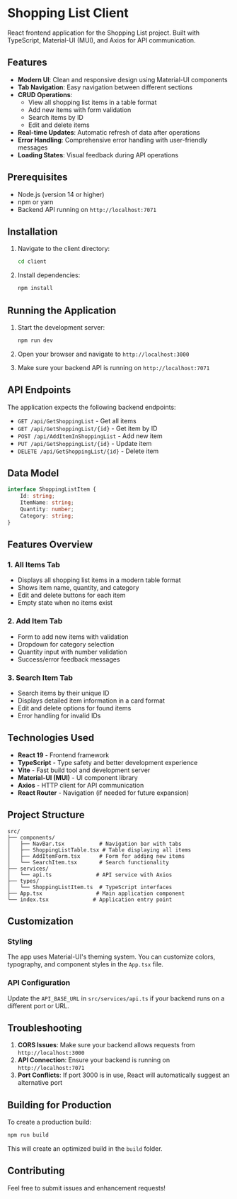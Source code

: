# Shopping List Client

React frontend application for the Shopping List project. Built with TypeScript, Material-UI (MUI), and Axios for API communication.

## Features

- **Modern UI**: Clean and responsive design using Material-UI components
- **Tab Navigation**: Easy navigation between different sections
- **CRUD Operations**: 
  - View all shopping list items in a table format
  - Add new items with form validation
  - Search items by ID
  - Edit and delete items
- **Real-time Updates**: Automatic refresh of data after operations
- **Error Handling**: Comprehensive error handling with user-friendly messages
- **Loading States**: Visual feedback during API operations

## Prerequisites

- Node.js (version 14 or higher)
- npm or yarn
- Backend API running on `http://localhost:7071`

## Installation

1. Navigate to the client directory:
   ```bash
   cd client
   ```

2. Install dependencies:
   ```bash
   npm install
   ```

## Running the Application

1. Start the development server:
   ```bash
   npm run dev
   ```

2. Open your browser and navigate to `http://localhost:3000`

3. Make sure your backend API is running on `http://localhost:7071`

## API Endpoints

The application expects the following backend endpoints:

- `GET /api/GetShoppingList` - Get all items
- `GET /api/GetShoppingList/{id}` - Get item by ID
- `POST /api/AddItemInShoppingList` - Add new item
- `PUT /api/GetShoppingList/{id}` - Update item
- `DELETE /api/GetShoppingList/{id}` - Delete item

## Data Model

```typescript
interface ShoppingListItem {
    Id: string;
    ItemName: string;
    Quantity: number;
    Category: string;
}
```

## Features Overview

### 1. All Items Tab
- Displays all shopping list items in a modern table format
- Shows item name, quantity, and category
- Edit and delete buttons for each item
- Empty state when no items exist

### 2. Add Item Tab
- Form to add new items with validation
- Dropdown for category selection
- Quantity input with number validation
- Success/error feedback messages

### 3. Search Item Tab
- Search items by their unique ID
- Displays detailed item information in a card format
- Edit and delete options for found items
- Error handling for invalid IDs

## Technologies Used

- **React 19** - Frontend framework
- **TypeScript** - Type safety and better development experience
- **Vite** - Fast build tool and development server
- **Material-UI (MUI)** - UI component library
- **Axios** - HTTP client for API communication
- **React Router** - Navigation (if needed for future expansion)

## Project Structure

```
src/
├── components/
│   ├── NavBar.tsx           # Navigation bar with tabs
│   ├── ShoppingListTable.tsx # Table displaying all items
│   ├── AddItemForm.tsx      # Form for adding new items
│   └── SearchItem.tsx       # Search functionality
├── services/
│   └── api.ts              # API service with Axios
├── types/
│   └── ShoppingListItem.ts  # TypeScript interfaces
├── App.tsx                 # Main application component
└── index.tsx              # Application entry point
```

## Customization

### Styling
The app uses Material-UI's theming system. You can customize colors, typography, and component styles in the `App.tsx` file.

### API Configuration
Update the `API_BASE_URL` in `src/services/api.ts` if your backend runs on a different port or URL.

## Troubleshooting

1. **CORS Issues**: Make sure your backend allows requests from `http://localhost:3000`
2. **API Connection**: Ensure your backend is running on `http://localhost:7071`
3. **Port Conflicts**: If port 3000 is in use, React will automatically suggest an alternative port

## Building for Production

To create a production build:

```bash
npm run build
```

This will create an optimized build in the `build` folder.

## Contributing

Feel free to submit issues and enhancement requests! 